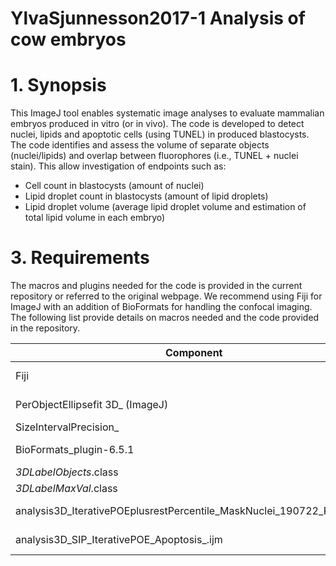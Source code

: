# YlvaSjunnesson2017-1 Analysis of cow embryos

# 1. Synopsis

This ImageJ tool enables systematic image analyses to evaluate mammalian embryos produced in vitro (or in vivo). The code is developed to detect nuclei, lipids and apoptotic cells (using TUNEL) in produced blastocysts. The code identifies and assess the volume of separate objects (nuclei/lipids) and overlap between fluorophores (i.e., TUNEL + nuclei stain). This allow investigation of endpoints such as: 

- Cell count in blastocysts (amount of nuclei)
- Lipid droplet count in blastocysts (amount of lipid droplets) 
- Lipid droplet volume (average lipid droplet volume and estimation of total lipid volume in each embryo)

# 3. Requirements

The macros and plugins needed for the code is provided in the current repository or referred to the original webpage. We recommend using Fiji for ImageJ with an addition of BioFormats for handling the confocal imaging. The following list provide details on macros needed and the code provided in the repository.

|Component|Available at|Description|
|---------|------------|-----------|
|Fiji     |http://Imagej.ner/software/Fiji/downloads|ImageJ, many useful plugins included
|PerObjectEllipsefit 3D_ (ImageJ)|http://cb.uu.se/~petter/downloads/POE|Adaptive per object thresholding
|SizeIntervalPrecision_|https://www.cb.uu.se/~petter/downloads/SIP/|
|BioFormats_plugin-6.5.1|https://www.openmicroscopy.org/bio-formats/|http://Imagej.net/formats/bio-formats
|_3DLabelObjects_.class|GitHub repository (CLASS-file)|
|_3DLabelMaxVal_.class|GitHub repository (CLASS-file)|
|analysis3D_IterativePOEplusrestPercentile_MaskNuclei_190722_PFHXS.ijm|GitHub repository (IJM-file)|Code for cell count/size analysis
|analysis3D_SIP_IterativePOE_Apoptosis_.ijm|GitHub repository (IJM-file)|Code for fluorophores overlapping.








